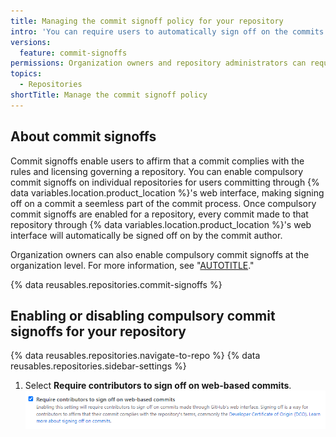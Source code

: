 ```yaml
---
title: Managing the commit signoff policy for your repository
intro: 'You can require users to automatically sign off on the commits they make to your repository using {% data variables.product.product_name %}''s web interface.'
versions:
  feature: commit-signoffs
permissions: Organization owners and repository administrators can require all commits to a repository to be signed off by the commit author.
topics:
  - Repositories
shortTitle: Manage the commit signoff policy
---
```


## About commit signoffs

Commit signoffs enable users to affirm that a commit complies with the rules and licensing governing a repository. You can enable compulsory commit signoffs on individual repositories for users committing through {% data variables.location.product_location %}'s web interface, making signing off on a commit a seemless part of the commit process. Once compulsory commit signoffs are enabled for a repository, every commit made to that repository through {% data variables.location.product_location %}'s web interface will automatically be signed off on by the commit author.

Organization owners can also enable compulsory commit signoffs at the organization level. For more information, see "[AUTOTITLE](/organizations/managing-organization-settings/managing-the-commit-signoff-policy-for-your-organization)."

{% data reusables.repositories.commit-signoffs %}

## Enabling or disabling compulsory commit signoffs for your repository

{% data reusables.repositories.navigate-to-repo %}
{% data reusables.repositories.sidebar-settings %}
1. Select **Require contributors to sign off on web-based commits**.
  ![Screenshot of Require contributors to sign off on web-based commits](/assets/images/help/repository/require-signoffs.png)
